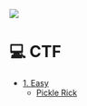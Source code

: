 
![](https://blog.tryhackme.com/content/images/2023/06/Generic-Banner.svg)


# 💻 CTF 
- [1. Easy]([CONTRIBUTING.md](https://github.com/AyslanBatista/TryHackMe/tree/main/CTF/1-Easy))
    - [Pickle Rick](https://github.com/AyslanBatista/TryHackMe/tree/main/CTF/1-Easy/pickle_rick)

